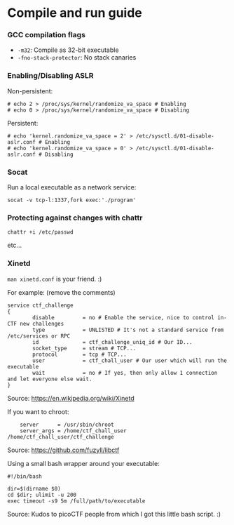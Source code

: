 # Compile and run guide

### GCC compilation flags

* `-m32`: Compile as 32-bit executable
* `-fno-stack-protector`: No stack canaries

### Enabling/Disabling ASLR

Non-persistent:
```
# echo 2 > /proc/sys/kernel/randomize_va_space # Enabling
# echo 0 > /proc/sys/kernel/randomize_va_space # Disabling
```

Persistent:
```
# echo 'kernel.randomize_va_space = 2' > /etc/sysctl.d/01-disable-aslr.conf # Enabling
# echo 'kernel.randomize_va_space = 0' > /etc/sysctl.d/01-disable-aslr.conf # Disabling
```

### Socat

Run a local executable as a network service:
```
socat -v tcp-l:1337,fork exec:'./program'
```

### Protecting against changes with chattr

```
chattr +i /etc/passwd
```

etc...

### Xinetd

`man xinetd.conf` is your friend. :)

For example: (remove the comments)
```
service ctf_challenge
{
        disable         = no # Enable the service, nice to control in-CTF new challenges
        type            = UNLISTED # It's not a standard service from /etc/services or RPC
        id              = ctf_challenge_uniq_id # Our ID...
        socket_type     = stream # TCP...
        protocol        = tcp # TCP...
        user            = ctf_chall_user # Our user which will run the executable
        wait            = no # If yes, then only allow 1 connection and let everyone else wait.
}
```
Source: https://en.wikipedia.org/wiki/Xinetd

If you want to chroot:
```
	server      = /usr/sbin/chroot
	server_args = /home/ctf_chall_user /home/ctf_chall_user/ctf_challenge
```
Source: https://github.com/fuzyll/libctf

Using a small bash wrapper around your executable:
```
#!/bin/bash

dir=$(dirname $0)
cd $dir; ulimit -u 200
exec timeout -s9 5m /full/path/to/executable
```
Source: Kudos to picoCTF people from which I got this little bash script. :)
